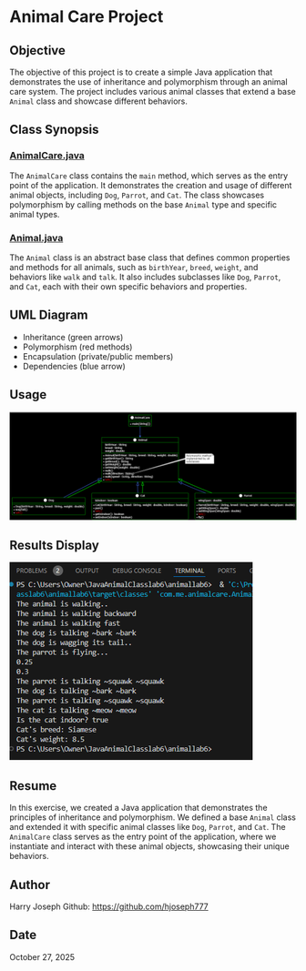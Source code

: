 # Animal Care Project

## Objective
The objective of this project is to create a simple Java application that demonstrates the use of inheritance and polymorphism through an animal care system. The project includes various animal classes that extend a base `Animal` class and showcase different behaviors.

## Class Synopsis

### [AnimalCare.java](src/main/java/com/me/animalcare/AnimalCare.java)
The `AnimalCare` class contains the `main` method, which serves as the entry point of the application. It demonstrates the creation and usage of different animal objects, including `Dog`, `Parrot`, and `Cat`. The class showcases polymorphism by calling methods on the base `Animal` type and specific animal types.

### [Animal.java](src/main/java/com/me/animalcare/Animal.java)
The `Animal` class is an abstract base class that defines common properties and methods for all animals, such as `birthYear`, `breed`, `weight`, and behaviors like `walk` and `talk`. It also includes subclasses like `Dog`, `Parrot`, and `Cat`, each with their own specific behaviors and properties.

## UML Diagram
- Inheritance (green arrows)
- Polymorphism (red methods)
- Encapsulation (private/public members)
- Dependencies (blue arrow)

## Usage
![uml](/images/Animal.png) 


## Results Display
![results](/images/Output.png)



## Resume
In this exercise, we created a Java application that demonstrates the principles of inheritance and polymorphism. We defined a base `Animal` class and extended it with specific animal classes like `Dog`, `Parrot`, and `Cat`. The `AnimalCare` class serves as the entry point of the application, where we instantiate and interact with these animal objects, showcasing their unique behaviors.


## Author
Harry Joseph Github: https://github.com/hjoseph777


## Date
October 27, 2025
